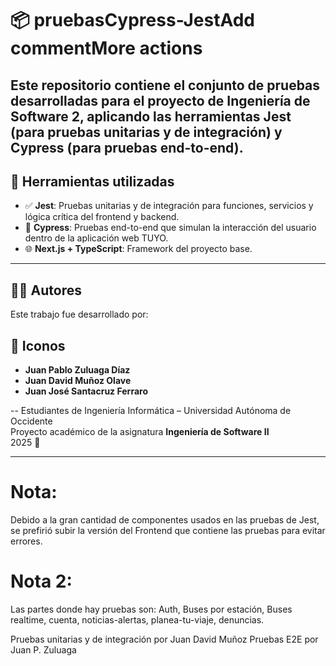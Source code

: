 # 📦 pruebasCypress-JestAdd commentMore actions

## Este repositorio contiene el conjunto de pruebas desarrolladas para el proyecto de **Ingeniería de Software 2**, aplicando las herramientas **Jest** (para pruebas unitarias y de integración) y **Cypress** (para pruebas end-to-end).


## 🧪 Herramientas utilizadas

- ✅ **Jest**: Pruebas unitarias y de integración para funciones, servicios y lógica crítica del frontend y backend.
- 🚀 **Cypress**: Pruebas end-to-end que simulan la interacción del usuario dentro de la aplicación web TUYO.
- 🌐 **Next.js + TypeScript**: Framework del proyecto base.

---
## 👨‍💻 Autores

Este trabajo fue desarrollado por:

## 🎨 Iconos  
- **Juan Pablo Zuluaga Díaz**
- **Juan David Muñoz Olave**
- **Juan José Santacruz Ferraro**

--
Estudiantes de Ingeniería Informática – Universidad Autónoma de Occidente  
Proyecto académico de la asignatura **Ingeniería de Software II**  
2025 🚀

---

# Nota:
Debido a la gran cantidad de componentes usados en las pruebas de Jest, se prefirió subir la versión del Frontend que contiene las pruebas para evitar errores. 
# Nota 2:

Las partes donde hay pruebas son: Auth, Buses por estación, Buses realtime, cuenta, noticias-alertas, planea-tu-viaje, denuncias.

Pruebas unitarias y de integración por Juan David Muñoz
Pruebas E2E por Juan P. Zuluaga


